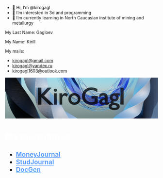 - 👋 Hi, I’m @kirogagl
- 👀 I’m interested in 3d and programming
- 🌱 I’m currently learning in North Caucasian institute of mining and metallurgy

<p>My Last Name: Gagloev</p>
<p>My Name: Kirill</p>
<p>
	My mails:
</p>
<p>
	<ul>
		<li>
			<a href="mailto:kirogagl@gmail.com">kirogagl@gmail.com</a>
		</li>
		<li>
			<a href="mailto:kirogagl@yandex.ru">kirogagl@yandex.ru</a>
		</li>
		<li>
			<a href="mailto:kirogagl1603@outlook.com">kirogagl1603@outlook.com</a>
		</li>
	</ul>
</p>
<img src="https://github.com/kirogagl/kirogagl/blob/main/ava7.png">

<!---
kirogagl/kirogagl is a ✨ special ✨ repository because its `README.md` (this file) appears on your GitHub profile.
You can click the Preview link to take a look at your changes.
--->
<h1>
		<p><font color = "FFFFFF"> My repositories: </font></p>
</h1>
<h2>
	<ul>
		<li>
			<a href="https://github.com/kirogagl/MoneyJournal" style="color:#60A2FF;"> MoneyJournal </a>
		</li>
		<li>
			<a href="https://github.com/kirogagl/StudJournal" style="color:#60A2FF;"> StudJournal </a>
		</li>
		<li>
			<a href="https://github.com/kirogagl/DocGen" style="color:#60A2FF;"> DocGen </a>
		</li>
	</ul>
</h2>
